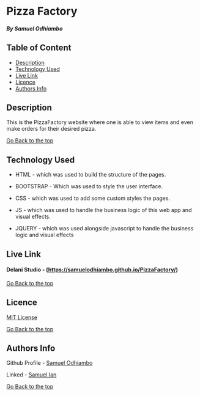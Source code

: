 # Pizza Factory

##### By Samuel Odhiambo 

## Table of Content

+ [Description](#description)
+ [Technology Used](#technology-used)
+ [Live Link](#live-link)
+ [Licence](#licence)
+ [Authors Info](#authors-info)

## Description
<p>This is the PizzaFactory website where one is able to view items and even make orders for their desired pizza.</p>


[Go Back to the top](#pizza-factory)
## Technology Used
* HTML - which was used to build the structure of the pages.

* BOOTSTRAP - Which was used to style the user interface.

* CSS - which was used to add some custom styles the pages.

* JS - which was used to handle the business logic of this web app and visual effects.

* JQUERY - which was used alongside javascript to handle the business logic and visual effects

## Live Link
#### Delani Studio - (https://samuelodhiambo.github.io/PizzaFactory/)

[Go Back to the top](#pizza-factory)

## Licence

[MIT License](LICENSE)

[Go Back to the top](#pizza-factory)

## Authors Info

Github Profile - [Samuel Odhiambo](https://github.com/samuelodhiambo)

Linked - [Samuel Ian](https://www.linkedin.com/in/osamwelian3/)

[Go Back to the top](#pizza-factory)